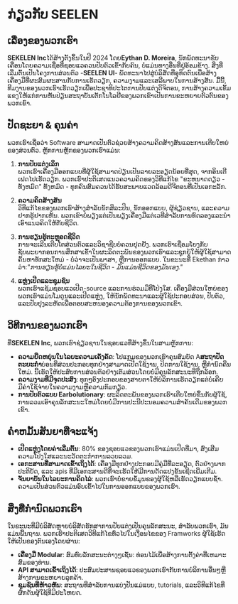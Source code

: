 # ກ່ຽວກັບ SEELEN

## ເລື່ອງຂອງພວກເຮົາ

**SEKELEN Inc**ໄດ້ສ້າງຕັ້ງຂຶ້ນໃນປີ 2024 ໂດຍ**Eythan D. Moreira**,
ນັກພັດທະນາຂັບເຄື່ອນໂດຍຄວາມເຊື່ອທີ່ຊອບແວຄວນປັບຕົວເຂົ້າກັບຄົນ, ບໍ່ແມ່ນທາງອື່ນທີ່ຢູ່ອ້ອມຂ້າງ.
ສິ່ງທີ່ເລີ່ມຕົ້ນເປັນໂຄງການສ່ວນຕົວ -**SEELEN UI**-
ພັດທະນາໄປສູ່ບໍລິສັດທີ່ອຸທິດຕົນເພື່ອສ້າງເຄື່ອງມືທີ່ຜະສົມຜະສານກັບການເຮັດວຽກ, ຄວາມງາມແລະເສລີພາບໃນການສ້າງສັນ.
ມື້ນີ້, ທີມງານຂອງພວກເຮົາເຮັດວຽກເພື່ອປະຊາທິປະໄຕການປັບແຕ່ງດິຈິຕອນ,
ການສ້າງຄວາມເຂັ້ມແຂງໃຫ້ແກ່ການຫັນປ່ຽນສະຖາບັນເຕັກໂນໂລຢີຂອງພວກເຂົາເປັນການຂະຫຍາຍຕົວຕົນຂອງພວກເຂົາ.

## ປັດຊະຍາ & ຄຸນຄ່າ

ພວກເຮົາເຊື່ອວ່າ Software ສາມາດເປັນຕົວຊ່ວຍສ້າງຄວາມຄິດສ້າງສັນແລະການເຕີບໃຫຍ່ຂອງສ່ວນຕົວ.
ຫຼັກການຫຼັກຂອງພວກເຮົາແມ່ນ:

1. **ການປັບແຕ່ງເລິກ**\
   ພວກເຮົາເຄື່ອງມືອອກແບບທີ່ຜູ້ໃຊ້ສາມາດປ່ຽນເປັນລາຍລະອຽດນ້ອຍທີ່ສຸດ, ຈາກອິນເຕີເຟດໄປເຮັດວຽກ.
   ພວກເຮົາປະຕິເສດແນວຄວາມຄິດຂອງວິທີແກ້ໄຂ "ຂະຫນາດດຽວ - ທັງຫມົດ" ທັງຫມົດ -
   ທຸກຄົນສົມຄວນໄດ້ຮັບສະພາບແວດລ້ອມດີຈີຕອນທີ່ເປັນເອກະລັກ.

2. **ຄວາມຄິດສ້າງສັນ**\
   ວິທີແກ້ໄຂຂອງພວກເຮົາສ້າງສໍາລັບນັກສິລະປິນ, ນັກອອກແບບ, ຜູ້ຊ່ຽວຊານ, ແລະຄວາມຢາກຮູ້ຢາກເຫັນ.
   ພວກເຂົາບໍ່ພຽງແຕ່ເປັນພຽງເຄື່ອງມືແຕ່ເວທີສໍາລັບການທົດລອງແລະນໍາເອົາແນວຄິດໃຫ້ກັບຊີວິດ.

3. **ການຮຽນຮູ້ຕະຫຼອດຊີວິດ**\
   ການຈະເລີນເຕີບໂຕສ່ວນຕົວແລະວິຊາຊີບບໍ່ຄວນຢຸດຢັ້ງ.
   ພວກເຮົາເຊື່ອມໂຍງກັບຊັບພະຍາກອນການສຶກສາເຂົ້າໃນຜະລິດຕະພັນຂອງພວກເຮົາແລະຊຸກຍູ້ໃຫ້ຜູ້ໃຊ້ສາມາດຄົ້ນຫາທັກສະໃຫມ່ -
   ບໍ່ວ່າຈະເປັນພາສາ, ຫຼືການອອກແບບ. ໃນຂະນະທີ່ Ekethan ກ່າວວ່າ:_"ການຮຽນຮູ້ບໍ່ແມ່ນໄລຍະໃນຊີວິດ -
   ມັນແມ່ນຊີວິດຂອງມັນເອງ."_

4. **ແຫຼ່ງເປີດແລະຊຸມຊົນ**\
   ພວກເຮົາແຊ້ມຊອບແວເປີດ-source ແລະການຮ່ວມມືທີ່ໂປ່ງໃສ.
   ເຄື່ອງມືສ່ວນໃຫຍ່ຂອງພວກເຮົາແມ່ນໂມດູນແລະເປີດແຫຼ່ງ, ໃຫ້ນັກພັດທະນາແລະຜູ້ໃຊ້ປະກອບສ່ວນ, ປັບຕົວ,
   ແລະປັບປຸງລະຫັດເພື່ອຕອບສະຫນອງຄວາມຕ້ອງການຂອງພວກເຂົາ.

## ວິທີການຂອງພວກເຮົາ

ທີ່**SEKELEN Inc**, ພວກເຮົາຊ່ຽວຊານໃນຊອບແວທີ່ສ້າງຂຶ້ນໃນສາມຫຼັກການ:

- **ຄວາມຍືດຫຍຸ່ນໃນໄລຍະຄວາມເຄັ່ງຄັດ**: ໂປແກຼມຂອງພວກເຮົາຄຸນສົມບັດ
  A**ສະຖາປັດຕະຍະກໍາ**ບ່ອນທີ່ສ່ວນປະກອບທຸກຢ່າງສາມາດເປີດໃຊ້ງານ, ປິດການໃຊ້ງານ, ຫຼືກໍານົດຄືນໃຫມ່.
  ນີ້ເຮັດໃຫ້ປະສົບການສ່ວນຕົວຢ່າງເຕັມສ່ວນໂດຍບໍ່ມີຄຸນລັກສະນະທີ່ຖືກລັອກ.
- **ຄວາມງາມທີ່ມີຈຸດປະສົງ**:
  ທຸກໆອົງປະກອບຂອງສາຍຕາໃຫ້ບໍລິການເຮັດວຽກແຕ່ບໍ່ເຄີຍມີຄ່າໃຊ້ຈ່າຍໃນຄວາມງາມຫຼືຄວາມກົມກຽວ.
- **ການປັບຕົວແບບ Earbolutionary**: ຜະລິດຕະພັນຂອງພວກເຮົາເຕີບໃຫຍ່ຂຶ້ນກັບຜູ້ໃຊ້,
  ການລວມເອົາຄຸນລັກສະນະໃຫມ່ໂດຍບໍ່ມີການປະນີປະນອມຄວາມສໍາຄັນເດີມຂອງພວກເຂົາ.

## ຄໍາຫມັ້ນສັນຍາທີ່ຈະແຈ້ງ

- **ເປີດແຫຼ່ງໂດຍຄ່າເລີ່ມຕົ້ນ**: 80% ຂອງຊອບແວຂອງພວກເຮົາແມ່ນເປີດທີ່ມາ,
  ສົ່ງເສີມຄວາມໂປ່ງໃສແລະນະວັດຕະກໍາການລວບລວມ.
- **ເອກະສານທີ່ສາມາດເຂົ້າເຖິງໄດ້**: ເຄື່ອງມືທຸກຢ່າງປະກອບມີຄູ່ມືທີ່ລະອຽດ, ຕົວຢ່າງພາກປະຕິບັດ, ແລະ apis
  ທີ່ມີເອກະສານດີທີ່ຈະເຮັດໃຫ້ມີການດັດແປງຂັ້ນເຊີດເພີ່ມເຕີມ.
- **ຈັນຍາບັນໃນໄລຍະການຄິດໄລ່**: ພວກເຮົາບໍ່ຂາຍຂໍ້ມູນຂອງຜູ້ໃຊ້ຫລືເຮັດວຽກແບບຊ້ໍາ.
  ຄວາມເປັນສ່ວນຕົວແມ່ນອົບເຂົ້າໄປໃນການອອກແບບຂອງພວກເຮົາ.

## ສິ່ງທີ່ກໍານົດພວກເຮົາ

ໃນຂະນະທີ່ມີບໍລິສັດຫຼາຍບໍລິສັດຮັກສາການປັບແຕ່ງເປັນຄຸນລັກສະນະ, ສໍາລັບພວກເຮົາ, ມັນແມ່ນພື້ນຖານ.
ພວກເຮົາປະຕິເສດວິທີແກ້ໄຂທົ່ວໄປໃນເງື່ອນໄຂຂອງ Framworks ຜູ້ໃຊ້ເຮັດໃຫ້ເປັນຂອງຕົນເອງໂດຍຜ່ານ:

- **ເຄື່ອງມື Modular**: ສົມທົບລັກສະນະຕ່າງໆເຊັ່ນ: ທ່ອນໄມ້ເພື່ອສ້າງການຕັ້ງຄ່າທີ່ເຫມາະສົມຂອງທ່ານ.
- **API ສາມາດເຂົ້າເຖິງໄດ້**: ປະສົມປະສານຊອບແວຂອງພວກເຮົາກັບການບໍລິການອື່ນໆຫຼືສ້າງການຂະຫຍາຍລູກຄ້າ.
- **ຊຸມຊົນທີ່ຫ້າວຫັນ**: ສະຖານທີ່ສໍາລັບການແບ່ງປັນແມ່ແບບ, tutorials, ແລະວິທີແກ້ໄຂທີ່ຜັກດັນຜູ້ໃຊ້ທີ່ມີປະໂຫຍດ.
